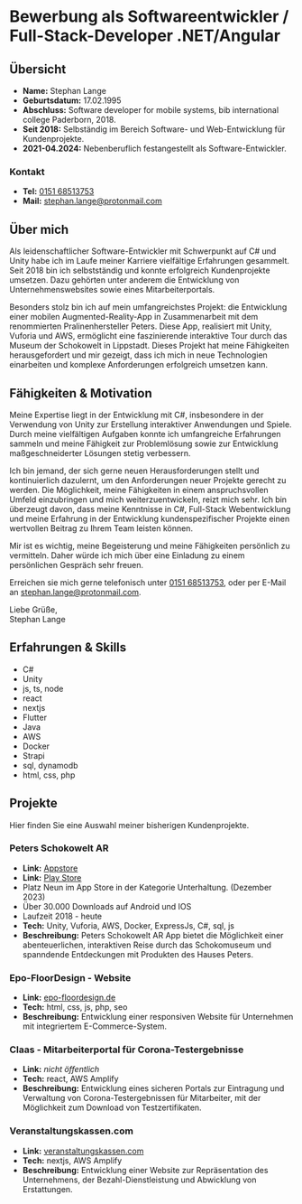 # Bewerbung als Softwareentwickler / Full-Stack-Developer .NET/Angular

## Übersicht

- **Name:** Stephan Lange
- **Geburtsdatum:** 17.02.1995
- **Abschluss:** Software developer for mobile systems, bib international college Paderborn, 2018.
- **Seit 2018:** Selbständig im Bereich Software- und Web-Entwicklung für Kundenprojekte.
- **2021-04.2024:** Nebenberuflich festangestellt als Software-Entwickler.

### Kontakt

- **Tel:** [0151 68513753](tel:015168513753)
- **Mail:** [stephan.lange@protonmail.com](mailto:stephan.lange@protonmail.com])

## Über mich

Als leidenschaftlicher Software-Entwickler mit Schwerpunkt auf C# und Unity habe ich im Laufe meiner Karriere vielfältige Erfahrungen gesammelt. Seit 2018 bin ich selbstständig und konnte erfolgreich Kundenprojekte umsetzen. Dazu gehörten unter anderem die Entwicklung von Unternehmenswebsites sowie eines Mitarbeiterportals.

Besonders stolz bin ich auf mein umfangreichstes Projekt: die Entwicklung einer mobilen Augmented-Reality-App in Zusammenarbeit mit dem renommierten Pralinenhersteller Peters. Diese App, realisiert mit Unity, Vuforia und AWS, ermöglicht eine faszinierende interaktive Tour durch das Museum der Schokowelt in Lippstadt. Dieses Projekt hat meine Fähigkeiten herausgefordert und mir gezeigt, dass ich mich in neue Technologien einarbeiten und komplexe Anforderungen erfolgreich umsetzen kann.

## Fähigkeiten & Motivation

Meine Expertise liegt in der Entwicklung mit C#, insbesondere in der Verwendung von Unity zur Erstellung interaktiver Anwendungen und Spiele. Durch meine vielfältigen Aufgaben konnte ich umfangreiche Erfahrungen sammeln und meine Fähigkeit zur Problemlösung sowie zur Entwicklung maßgeschneiderter Lösungen stetig verbessern.

Ich bin jemand, der sich gerne neuen Herausforderungen stellt und kontinuierlich dazulernt, um den Anforderungen neuer Projekte gerecht zu werden. Die Möglichkeit, meine Fähigkeiten in einem anspruchsvollen Umfeld einzubringen und mich weiterzuentwickeln, reizt mich sehr. Ich bin überzeugt davon, dass meine Kenntnisse in C#, Full-Stack Webentwicklung und meine Erfahrung in der Entwicklung kundenspezifischer Projekte einen wertvollen Beitrag zu Ihrem Team leisten können.

Mir ist es wichtig, meine Begeisterung und meine Fähigkeiten persönlich zu vermitteln. Daher würde ich mich über eine Einladung zu einem persönlichen Gespräch sehr freuen.

Erreichen sie mich gerne telefonisch unter [0151 68513753](tel:015168513753), oder per E-Mail an [stephan.lange@protonmail.com](mailto:stephan.lange@protonmail.com]).

Liebe Grüße,<br>
Stephan Lange

## Erfahrungen & Skills

- C#
- Unity
- js, ts, node
- react
- nextjs
- Flutter
- Java
- AWS
- Docker
- Strapi
- sql, dynamodb
- html, css, php

## Projekte

Hier finden Sie eine Auswahl meiner bisherigen Kundenprojekte.

### Peters Schokowelt AR

- **Link:** [Appstore](https://apps.apple.com/de/app/schokowelt/id1450756486)
- **Link:** [Play Store](https://play.google.com/store/apps/details?id=com.werkzeichen.Schokowelt&hl=de&gl=US&pli=1)
- Platz Neun im App Store in der Kategorie Unterhaltung. (Dezember 2023)
- Über 30.000 Downloads auf Android und IOS
- Laufzeit 2018 - heute
- **Tech:** Unity, Vuforia, AWS, Docker, ExpressJs, C#, sql, js
- **Beschreibung:** Peters Schokowelt AR App bietet die Möglichkeit einer abenteuerlichen, interaktiven Reise durch das Schokomuseum und spanndende Entdeckungen mit Produkten des Hauses Peters.

### Epo-FloorDesign - Website

- **Link:** [epo-floordesign.de](https://epo-floordesign.de)
- **Tech:** html, css, js, php, seo
- **Beschreibung:** Entwicklung einer responsiven Website für Unternehmen mit integriertem E-Commerce-System.

### Claas - Mitarbeiterportal für Corona-Testergebnisse

- **Link:** _nicht öffentlich_
- **Tech:** react, AWS Amplify
- **Beschreibung:** Entwicklung eines sicheren Portals zur Eintragung und Verwaltung von Corona-Testergebnissen für Mitarbeiter, mit der Möglichkeit zum Download von Testzertifikaten.

### Veranstaltungskassen.com

- **Link:** [veranstaltungskassen.com](https://veranstaltungskassen.com)
- **Tech:** nextjs, AWS Amplify
- **Beschreibung:** Entwicklung einer Website zur Repräsentation des Unternehmens, der Bezahl-Dienstleistung und Abwicklung von Erstattungen.
